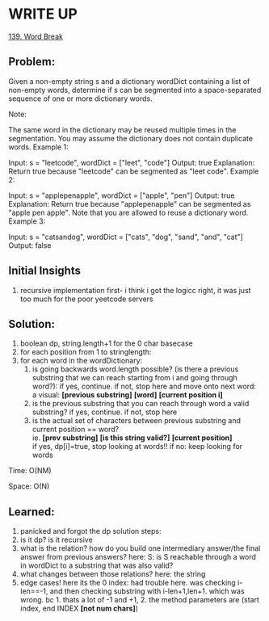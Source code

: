 #  WRITE UP
[139. Word Break](https://leetcode.com/problems/word-break/)<br/>

## Problem: 
Given a non-empty string s and a dictionary wordDict containing a list of non-empty words, determine if s can be segmented into a space-separated sequence of one or more dictionary words.

Note:

The same word in the dictionary may be reused multiple times in the segmentation.
You may assume the dictionary does not contain duplicate words.
Example 1:

Input: s = "leetcode", wordDict = ["leet", "code"]
Output: true
Explanation: Return true because "leetcode" can be segmented as "leet code".
Example 2:

Input: s = "applepenapple", wordDict = ["apple", "pen"]
Output: true
Explanation: Return true because "applepenapple" can be segmented as "apple pen apple".
             Note that you are allowed to reuse a dictionary word.
Example 3:

Input: s = "catsandog", wordDict = ["cats", "dog", "sand", "and", "cat"]
Output: false

## Initial Insights
1. recursive implementation first- i think i got the logicc right, it was just too much for the poor yeetcode servers 

## Solution:
1. boolean dp, string.length+1 for the 0 char basecase
2. for each position from 1 to stringlength: 
  1. for each word in the wordDictionary:
      1. is going backwards word.length possible? (is there a previous substring that we can reach starting from i and going through word?): if yes, continue. if not, stop here and move onto next word: <br /> a visual: __[previous substring]__ __[word]__ __[current position i]__
      2. is the previous substring that you can reach through word a valid substring? if yes, continue. if not, stop here
      3. is the actual set of characters between previous substring and current position == word? <br /> ie. __[prev substring]__ __[is this string valid?]__ __[current position]__ <br /> if yes, dp[i]=true, stop looking at words!! if no: keep looking for words

Time: O(NM)

Space: O(N)


## Learned:
1. panicked and forgot the dp solution steps:
  1. is it dp? is it recursive
  2. what is the relation? how do you build one intermediary answer/the final answer from previous answers? here: S: is S reachable through a word in wordDict to a substring that was also valid?
  3. what changes between those relations? here: the string
  4. edge cases! here its the 0 index: had trouble here. was checking i-len==-1, and then checking substring with i-len+1,len+1. which was wrong. bc 1. thats a lot of -1 and +1, 2. the method parameters are (start index, end INDEX __[not num chars]__)
